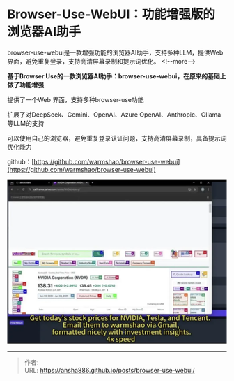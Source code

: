 # Browser-Use-WebUI：功能增强版的浏览器AI助手

browser-use-webui是一款增强功能的浏览器AI助手，支持多种LLM，提供Web界面，避免重复登录，支持高清屏幕录制和提示词优化。
&lt;!--more--&gt;

**基于Browser Use的一款浏览器AI助手：browser-use-webui，在原来的基础上做了功能增强**

提供了一个Web 界面，支持多种browser-use功能

扩展了对DeepSeek、Gemini、OpenAI、Azure OpenAI、Anthropic、Ollama等LLM的支持

可以使用自己的浏览器，避免重复登录认证问题，支持高清屏幕录制，具备提示词优化能力

github：[https://github.com/warmshao/browser-use-webui](https://github.com/warmshao/browser-use-webui)

![](https://raw.githubusercontent.com/ansha886/blog-images/master/browser-use-webui1.webp)


---

> 作者:   
> URL: https://ansha886.github.io/posts/browser-use-webui/  


